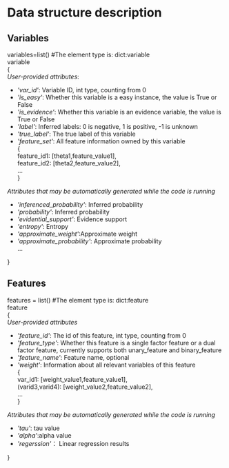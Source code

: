 # Data structure description     
## Variables

variables=list()   #The element type is:  dict:variable                                           
variable                      
{                        
  *User-provided attributes*:                              
*    *'var_id'*:     Variable ID, int type, counting from 0                     
*    *'is_easy'*:    Whether this variable is a easy instance, the value is True or False                  
*    *'is_evidence'*:  Whether this variable is an evidence variable, the value is True or False
*    *'label'*:  Inferred labels: 0 is negative, 1 is positive, -1 is unknown               
*    *'true_label'*:  The true label of this variable                                 
*    *'feature_set'*:    All feature information owned by this variable                 
    {      
      feature_id1: [theta1,feature_value1],                  
      feature_id2: [theta2,feature_value2],                     
      ...                      
    }   

  *Attributes that may be automatically generated while the code is running*        
*    *'inferenced_probability'*: Inferred probability
*    *'probability'*:   Inferred probability           
*    *'evidential_support'*: Evidence support
*    *'entropy'*: Entropy
*    *'approximate_weight'*:Approximate weight
*    *'approximate_probability'*: Approximate probability     
  ...              
            
}

## Features    

features  = list()      #The element type is: dict:feature         
feature             
{                     
  *User-provided attributes*
*    *'feature_id'*: The id of this feature, int type, counting from 0      
*    *'feature_type'*: Whether this feature is a single factor feature or a dual factor feature, currently supports both unary_feature and binary_feature            
*    *'feature_name'*: Feature name, optional              
*    *'weight'*:  Information about all relevant variables of this feature                                                               
    {            
      var_id1:        [weight_value1,feature_value1],                         
     (varid3,varid4): [weight_value2,feature_value2],                               
      ...                
    }    

*Attributes that may be automatically generated while the code is running*
*    *'tau'*: tau value
*    *'alpha'*:alpha value
*    *'regerssion'*： Linear regression results         
            
}

